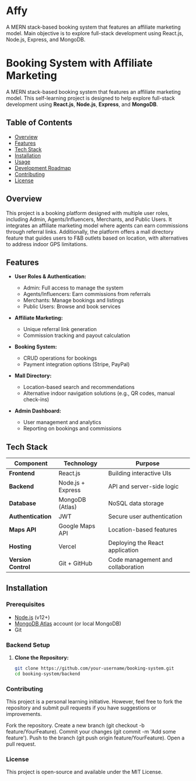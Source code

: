 # Affy
A MERN stack-based booking system that features an affiliate marketing model. Main objective is to explore full-stack development using React.js, Node.js, Express, and MongoDB.

# Booking System with Affiliate Marketing

A MERN stack-based booking system that features an affiliate marketing model. This self-learning project is designed to help explore full-stack development using **React.js**, **Node.js**, **Express**, and **MongoDB**.

## Table of Contents

- [Overview](#overview)
- [Features](#features)
- [Tech Stack](#tech-stack)
- [Installation](#installation)
- [Usage](#usage)
- [Development Roadmap](#development-roadmap)
- [Contributing](#contributing)
- [License](#license)

## Overview

This project is a booking platform designed with multiple user roles, including Admin, Agents/Influencers, Merchants, and Public Users. It integrates an affiliate marketing model where agents can earn commissions through referral links. Additionally, the platform offers a mall directory feature that guides users to F&B outlets based on location, with alternatives to address indoor GPS limitations.

## Features

- **User Roles & Authentication:**  
  - Admin: Full access to manage the system  
  - Agents/Influencers: Earn commissions from referrals  
  - Merchants: Manage bookings and listings  
  - Public Users: Browse and book services

- **Affiliate Marketing:**  
  - Unique referral link generation  
  - Commission tracking and payout calculation

- **Booking System:**  
  - CRUD operations for bookings  
  - Payment integration options (Stripe, PayPal)

- **Mall Directory:**  
  - Location-based search and recommendations  
  - Alternative indoor navigation solutions (e.g., QR codes, manual check-ins)

- **Admin Dashboard:**  
  - User management and analytics  
  - Reporting on bookings and commissions

## Tech Stack

| Component                | Technology               | Purpose                                 |
| ------------------------ | ------------------------ | --------------------------------------- |
| **Frontend**             | React.js                 | Building interactive UIs                |
| **Backend**              | Node.js + Express        | API and server-side logic               |
| **Database**             | MongoDB (Atlas)          | NoSQL data storage                      |
| **Authentication**       | JWT                      | Secure user authentication              |
| **Maps API**             | Google Maps API          | Location-based features                 |
| **Hosting**              | Vercel                   | Deploying the React application         |
| **Version Control**      | Git + GitHub             | Code management and collaboration       |

## Installation

### Prerequisites

- [Node.js](https://nodejs.org/en/) (v12+)
- [MongoDB Atlas](https://www.mongodb.com/cloud/atlas) account (or local MongoDB)
- Git

### Backend Setup

1. **Clone the Repository:**

   ```bash
   git clone https://github.com/your-username/booking-system.git
   cd booking-system/backend

### Contributing
This project is a personal learning initiative. However, feel free to fork the repository and submit pull requests if you have suggestions or improvements.

Fork the repository.
Create a new branch (git checkout -b feature/YourFeature).
Commit your changes (git commit -m 'Add some feature').
Push to the branch (git push origin feature/YourFeature).
Open a pull request.

### License
This project is open-source and available under the MIT License.

